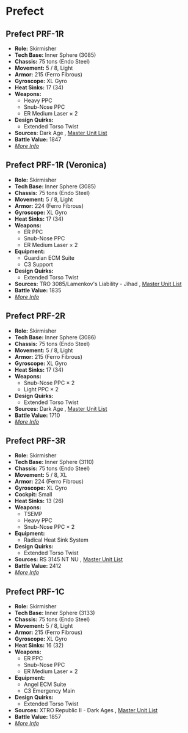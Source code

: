 # Prefect 

## Prefect PRF-1R 

- **Role:** Skirmisher 
- **Tech Base:** Inner Sphere (3085) 
- **Chassis:** 75 tons (Endo Steel) 
- **Movement:** 5 / 8, Light 
- **Armor:** 215 (Ferro Fibrous) 
- **Gyroscope:** XL Gyro 
- **Heat Sinks:** 17 (34) 
- **Weapons:** 
  - Heavy PPC 
  - Snub-Nose PPC 
  - ER Medium Laser × 2 
- **Design Quirks:** 
  - Extended Torso Twist 
- **Sources:** Dark Age , [Master Unit List](http://masterunitlist.info/Unit/Details/2569/prefect-prf-1r) 
- **Battle Value:** 1847 
- [*More Info*](prefect/prefect_prf-1r.md) 

## Prefect PRF-1R (Veronica) 

- **Role:** Skirmisher 
- **Tech Base:** Inner Sphere (3085) 
- **Chassis:** 75 tons (Endo Steel) 
- **Movement:** 5 / 8, Light 
- **Armor:** 224 (Ferro Fibrous) 
- **Gyroscope:** XL Gyro 
- **Heat Sinks:** 17 (34) 
- **Weapons:** 
  - ER PPC 
  - Snub-Nose PPC 
  - ER Medium Laser × 2 
- **Equipment:** 
  - Guardian ECM Suite 
  - C3 Support 
- **Design Quirks:** 
  - Extended Torso Twist 
- **Sources:** TRO 3085/Lamenkov's Liability - Jihad , [Master Unit List](http://masterunitlist.info/Unit/Details/2570/prefect-prf-1r-veronica) 
- **Battle Value:** 1835 
- [*More Info*](prefect/prefect_prf-1r_veronica.md) 

## Prefect PRF-2R 

- **Role:** Skirmisher 
- **Tech Base:** Inner Sphere (3086) 
- **Chassis:** 75 tons (Endo Steel) 
- **Movement:** 5 / 8, Light 
- **Armor:** 215 (Ferro Fibrous) 
- **Gyroscope:** XL Gyro 
- **Heat Sinks:** 17 (34) 
- **Weapons:** 
  - Snub-Nose PPC × 2 
  - Light PPC × 2 
- **Design Quirks:** 
  - Extended Torso Twist 
- **Sources:** Dark Age , [Master Unit List](http://masterunitlist.info/Unit/Details/2571/prefect-prf-2r) 
- **Battle Value:** 1710 
- [*More Info*](prefect/prefect_prf-2r.md) 

## Prefect PRF-3R 

- **Role:** Skirmisher 
- **Tech Base:** Inner Sphere (3110) 
- **Chassis:** 75 tons (Endo Steel) 
- **Movement:** 5 / 8, XL 
- **Armor:** 224 (Ferro Fibrous) 
- **Gyroscope:** XL Gyro 
- **Cockpit:** Small 
- **Heat Sinks:** 13 (26) 
- **Weapons:** 
  - TSEMP 
  - Heavy PPC 
  - Snub-Nose PPC × 2 
- **Equipment:** 
  - Radical Heat Sink System 
- **Design Quirks:** 
  - Extended Torso Twist 
- **Sources:** RS 3145 NT NU , [Master Unit List](http://masterunitlist.info/Unit/Details/6865/prefect-prf-3r) 
- **Battle Value:** 2412 
- [*More Info*](prefect/prefect_prf-3r.md) 

## Prefect PRF-1C 

- **Role:** Skirmisher 
- **Tech Base:** Inner Sphere (3133) 
- **Chassis:** 75 tons (Endo Steel) 
- **Movement:** 5 / 8, Light 
- **Armor:** 215 (Ferro Fibrous) 
- **Gyroscope:** XL Gyro 
- **Heat Sinks:** 16 (32) 
- **Weapons:** 
  - ER PPC 
  - Snub-Nose PPC 
  - ER Medium Laser × 2 
- **Equipment:** 
  - Angel ECM Suite 
  - C3 Emergency Main 
- **Design Quirks:** 
  - Extended Torso Twist 
- **Sources:** XTRO Republic II - Dark Ages , [Master Unit List](http://masterunitlist.info/Unit/Details/7348/prefect-prf-1c) 
- **Battle Value:** 1857 
- [*More Info*](prefect/prefect_prf-1c.md) 

